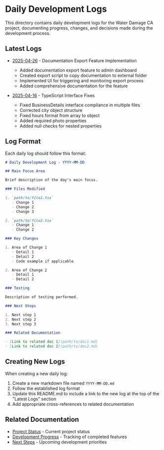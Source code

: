 # Daily Development Logs

This directory contains daily development logs for the Water Damage CA project, documenting progress, changes, and decisions made during the development process.

## Latest Logs

- [2025-04-26](./2025-04-26.md) - Documentation Export Feature Implementation
  - Added documentation export feature to admin dashboard
  - Created export script to copy documentation to external folder
  - Implemented UI for triggering and monitoring export process
  - Added comprehensive documentation for the feature

- [2025-04-16](./2025-04-16.md) - TypeScript Interface Fixes
  - Fixed BusinessDetails interface compliance in multiple files
  - Corrected city object structure
  - Fixed hours format from array to object
  - Added required photo properties
  - Added null checks for nested properties

## Log Format

Each daily log should follow this format:

```markdown
# Daily Development Log - YYYY-MM-DD

## Main Focus Area

Brief description of the day's main focus.

### Files Modified

1. `path/to/file1.tsx`
   - Change 1
   - Change 2
   - Change 3

2. `path/to/file2.tsx`
   - Change 1
   - Change 2

### Key Changes

1. Area of Change 1
   - Detail 1
   - Detail 2
   - Code example if applicable

2. Area of Change 2
   - Detail 1
   - Detail 2

### Testing

Description of testing performed.

### Next Steps

1. Next step 1
2. Next step 2
3. Next step 3

### Related Documentation

- [Link to related doc 1](path/to/doc1.md)
- [Link to related doc 2](path/to/doc2.md)
```

## Creating New Logs

When creating a new daily log:

1. Create a new markdown file named `YYYY-MM-DD.md`
2. Follow the established log format
3. Update this README.md to include a link to the new log at the top of the "Latest Logs" section
4. Add appropriate cross-references to related documentation

## Related Documentation

- [Project Status](../project-status.md) - Current project status
- [Development Progress](../updated-tracking-progress.md) - Tracking of completed features
- [Next Steps](../next-steps.md) - Upcoming development priorities
